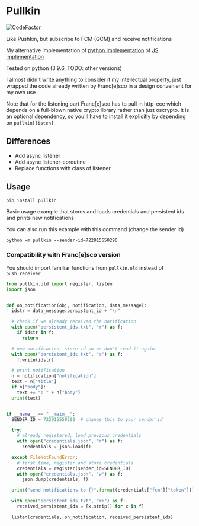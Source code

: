 # Pullkin

[![CodeFactor](https://www.codefactor.io/repository/github/whiteapfel/pullkin/badge/master)](https://www.codefactor.io/repository/github/whiteapfel/pullkin/overview/master)

Like Pushkin, but subscribe to FCM (GCM) and receive notifications

My alternative implementation 
of [python implementation](https://github.com/Francesco149/push_receiver) 
of [JS implementation](https://github.com/MatthieuLemoine/push-receiver)

Tested on python (3.9.6, TODO: other versions)

I almost didn't write anything to consider it my intellectual property, 
just wrapped the code already written by Franc[e]sco in a design convenient for my own use 

Note that for the listening part Franc[e]sco has to pull in http-ece which depends
on a full-blown native crypto library rather than just oscrypto. it is
an optional dependency, so you'll have to install it explicitly by depending
on `pullkin[listen]`

## Differences

* Add async listener
* Add async listener-coroutine
* Replace functions with class of listener

## Usage

```shell
pip install pullkin
```

Basic usage example that stores and loads credentials and persistent ids
and prints new notifications

You can also run this example with this command (change the sender id)

```shell
python -m pullkin --sender-id=722915550290
```

### Compatibility with Franc[e]sco version

You should import familiar functions from `pullkin.old` instead of `push_receiver`

```python
from pullkin.old import register, listen
import json


def on_notification(obj, notification, data_message):
  idstr = data_message.persistent_id + "\n"

  # check if we already received the notification
  with open("persistent_ids.txt", "r") as f:
    if idstr in f:
      return

  # new notification, store id so we don't read it again
  with open("persistent_ids.txt", "a") as f:
    f.write(idstr)

  # print notification
  n = notification["notification"]
  text = n["title"]
  if n["body"]:
    text += ": " + n["body"]
  print(text)


if __name__ == "__main__":
  SENDER_ID = 722915550290  # change this to your sender id

  try:
    # already registered, load previous credentials
    with open("credentials.json", "r") as f:
      credentials = json.load(f)

  except FileNotFoundError:
    # first time, register and store credentials
    credentials = register(sender_id=SENDER_ID)
    with open("credentials.json", "w") as f:
      json.dump(credentials, f)

  print("send notifications to {}".format(credentials["fcm"]["token"]))

  with open("persistent_ids.txt", "r+") as f:
    received_persistent_ids = [x.strip() for x in f]

  listen(credentials, on_notification, received_persistent_ids)
```